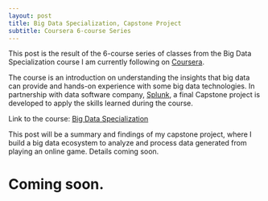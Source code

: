 ```yaml
---
layout: post
title: Big Data Specialization, Capstone Project
subtitle: Coursera 6-course Series
---
```


This post is the result of the 6-course series of classes from the Big Data Specialization course I am currently following on [Coursera](http://www.coursera.org).<br>

The course is an introduction on understanding the insights that big data can provide and hands-on experience with some big data technologies.
In partnership with data software company, [Splunk](http://www.splunk.com), a final Capstone project is developed to apply the skills learned during the course.

Link to the course: [Big Data Specialization](https://www.coursera.org/specializations/big-data)

This post will be a summary and findings of my capstone project, where I build a big data ecosystem to analyze and process data generated from playing an online game. Details coming soon.

# Coming soon.